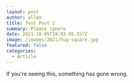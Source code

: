 ```yaml
---
layout: post
author: allen
title: Test Post 2
summary: Please ignore
date: 2021-10-05T19:03:05.557Z
image: /images/2021/hug-square.jpg
featured: false
categories:
  - Article
---
```

If you're seeing this, something has gone wrong.